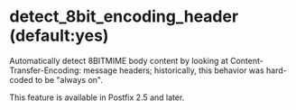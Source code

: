 # detect_8bit_encoding_header (default:yes) 

 Automatically detect 8BITMIME body content by looking at
Content-Transfer-Encoding: message headers; historically, this
behavior was hard-coded to be "always on".  

 This feature is available in Postfix 2.5 and later. 



